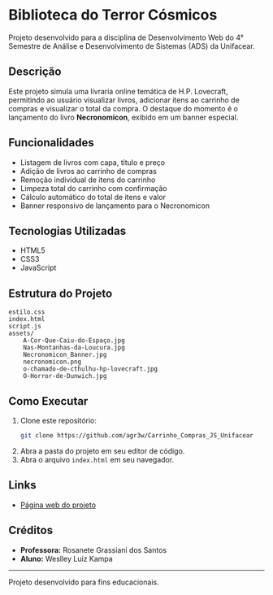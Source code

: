 # Biblioteca do Terror Cósmicos

Projeto desenvolvido para a disciplina de Desenvolvimento Web do 4° Semestre de Análise e Desenvolvimento de Sistemas (ADS) da Unifacear.

## Descrição

Este projeto simula uma livraria online temática de H.P. Lovecraft, permitindo ao usuário visualizar livros, adicionar itens ao carrinho de compras e visualizar o total da compra. O destaque do momento é o lançamento do livro **Necronomicon**, exibido em um banner especial.

## Funcionalidades

- Listagem de livros com capa, título e preço
- Adição de livros ao carrinho de compras
- Remoção individual de itens do carrinho
- Limpeza total do carrinho com confirmação
- Cálculo automático do total de itens e valor
- Banner responsivo de lançamento para o Necronomicon

## Tecnologias Utilizadas

- HTML5
- CSS3
- JavaScript

## Estrutura do Projeto

```
estilo.css
index.html
script.js
assets/
    A-Cor-Que-Caiu-do-Espaço.jpg
    Nas-Montanhas-da-Loucura.jpg
    Necronomicon_Banner.jpg
    necronomicon.png
    o-chamado-de-cthulhu-hp-lovecraft.jpg
    O-Horror-de-Dunwich.jpg
```

## Como Executar

1. Clone este repositório:
   ```sh
   git clone https://github.com/agr3w/Carrinho_Compras_JS_Unifacear
   ```
2. Abra a pasta do projeto em seu editor de código.
3. Abra o arquivo `index.html` em seu navegador.

## Links

- [Página web do projeto](https://agr3w.github.io/Carrinho_Compras_JS_Unifacear/)

## Créditos

- **Professora:** Rosanete Grassiani dos Santos
- **Aluno:** Weslley Luiz Kampa

---
Projeto desenvolvido para fins educacionais.
